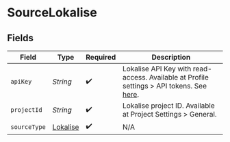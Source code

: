 # SourceLokalise


## Fields

| Field                                                                                                                                                           | Type                                                                                                                                                            | Required                                                                                                                                                        | Description                                                                                                                                                     |
| --------------------------------------------------------------------------------------------------------------------------------------------------------------- | --------------------------------------------------------------------------------------------------------------------------------------------------------------- | --------------------------------------------------------------------------------------------------------------------------------------------------------------- | --------------------------------------------------------------------------------------------------------------------------------------------------------------- |
| `apiKey`                                                                                                                                                        | *String*                                                                                                                                                        | :heavy_check_mark:                                                                                                                                              | Lokalise API Key with read-access. Available at Profile settings > API tokens. See <a href="https://docs.lokalise.com/en/articles/1929556-api-tokens">here</a>. |
| `projectId`                                                                                                                                                     | *String*                                                                                                                                                        | :heavy_check_mark:                                                                                                                                              | Lokalise project ID. Available at Project Settings > General.                                                                                                   |
| `sourceType`                                                                                                                                                    | [Lokalise](../../models/shared/Lokalise.md)                                                                                                                     | :heavy_check_mark:                                                                                                                                              | N/A                                                                                                                                                             |